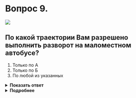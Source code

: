 # Вопрос 9.

![](https://s.drom.ru/i24228/pdd/tickets/2016/1543885623.jpg)

## По какой траектории Вам разрешено выполнить разворот на маломестном автобусе?

1. Только по А
2. Только по Б
3. По любой из указанных

<details>
<summary><b>Показать ответ</b></summary>
Правильный ответ: 1
</details>
<details>
<summary><b>Подробнее</b></summary>
Выезд с пересечения проезжих частей должен быть выполнен на «свою» сторону, т.е. исходя из правостороннего движения без выезда на сторону встречного движения. Двигаясь по траектории «Б», Вы совершаете встречное движение по пересекаемой дороге, что крайне опасно, так как можете произвести лобовое столкновение с автомобилем, приближающимся слева. Развернуться следует по траектории «А».
(Пункт 8.6 ПДД)
</details>